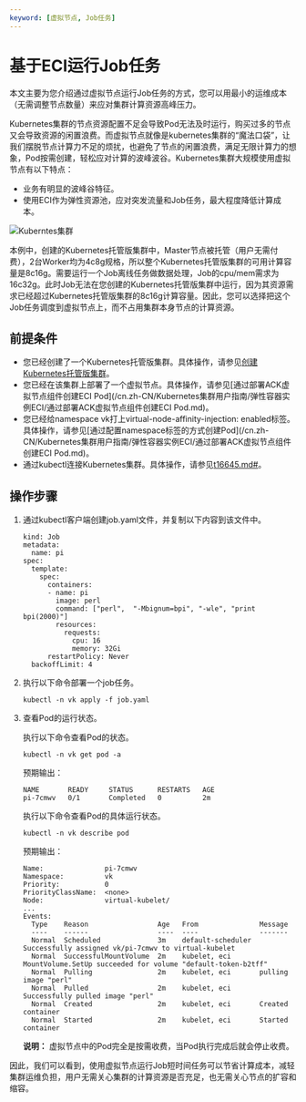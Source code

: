 ```yaml
---
keyword: [虚拟节点, Job任务]
---
```


# 基于ECI运行Job任务

本文主要为您介绍通过虚拟节点运行Job任务的方式，您可以用最小的运维成本（无需调整节点数量）来应对集群计算资源高峰压力。

Kubernetes集群的节点资源配置不足会导致Pod无法及时运行，购买过多的节点又会导致资源的闲置浪费。而虚拟节点就像是kubernetes集群的“魔法口袋”，让我们摆脱节点计算力不足的烦扰，也避免了节点的闲置浪费，满足无限计算力的想象，Pod按需创建，轻松应对计算的波峰波谷。Kubernetes集群大规模使用虚拟节点有以下特点：

-   业务有明显的波峰谷特征。
-   使用ECI作为弹性资源池，应对突发流量和Job任务，最大程度降低计算成本。

![Kuberntes集群](https://static-aliyun-doc.oss-accelerate.aliyuncs.com/assets/img/zh-CN/8438627261/p49860.png)

本例中，创建的Kubernetes托管版集群中，Master节点被托管（用户无需付费），2台Worker均为4c8g规格，所以整个Kubernetes托管版集群的可用计算容量是8c16g。需要运行一个Job离线任务做数据处理，Job的cpu/mem需求为16c32g。此时Job无法在您创建的Kubernetes托管版集群中运行，因为其资源需求已经超过Kubernetes托管版集群的8c16g计算容量。因此，您可以选择把这个Job任务调度到虚拟节点上，而不占用集群本身节点的计算资源。

## 前提条件

-   您已经创建了一个Kubernetes托管版集群。具体操作，请参见[创建Kubernetes托管版集群](/cn.zh-CN/Kubernetes集群用户指南/集群/创建集群/创建Kubernetes托管版集群.md)。
-   您已经在该集群上部署了一个虚拟节点。具体操作，请参见[通过部署ACK虚拟节点组件创建ECI Pod](/cn.zh-CN/Kubernetes集群用户指南/弹性容器实例ECI/通过部署ACK虚拟节点组件创建ECI Pod.md)。
-   您已经给namespace vk打上virtual-node-affinity-injection: enabled标签。具体操作，请参见[通过配置namespace标签的方式创建Pod](/cn.zh-CN/Kubernetes集群用户指南/弹性容器实例ECI/通过部署ACK虚拟节点组件创建ECI Pod.md)。
-   通过kubectl连接Kubernetes集群。具体操作，请参见[t16645.md\#](/cn.zh-CN/Kubernetes集群用户指南/集群/连接集群/通过kubectl管理Kubernetes集群.md)。

## 操作步骤

1.  通过kubectl客户端创建job.yaml文件，并复制以下内容到该文件中。

    ```
    kind: Job
    metadata:
      name: pi
    spec:
      template:
        spec:
          containers:
          - name: pi
            image: perl
            command: ["perl",  "-Mbignum=bpi", "-wle", "print bpi(2000)"]
            resources:
              requests:
                cpu: 16
                memory: 32Gi
          restartPolicy: Never
      backoffLimit: 4
    ```

2.  执行以下命令部署一个job任务。

    ```
    kubectl -n vk apply -f job.yaml
    ```

3.  查看Pod的运行状态。

    执行以下命令查看Pod的状态。

    ```
    kubectl -n vk get pod -a
    ```

    预期输出：

    ```
    NAME       READY     STATUS      RESTARTS   AGE
    pi-7cmwv   0/1       Completed   0          2m
    ```

    执行以下命令查看Pod的具体运行状态。

    ```
    kubectl -n vk describe pod
    ```

    预期输出：

    ```
    Name:               pi-7cmwv
    Namespace:          vk
    Priority:           0
    PriorityClassName:  <none>
    Node:               virtual-kubelet/
    ...
    Events:
      Type    Reason                 Age   From               Message
      ----    ------                 ----  ----               -------
      Normal  Scheduled              3m    default-scheduler  Successfully assigned vk/pi-7cmwv to virtual-kubelet
      Normal  SuccessfulMountVolume  2m    kubelet, eci       MountVolume.SetUp succeeded for volume "default-token-b2tff"
      Normal  Pulling                2m    kubelet, eci       pulling image "perl"
      Normal  Pulled                 2m    kubelet, eci       Successfully pulled image "perl"
      Normal  Created                2m    kubelet, eci       Created container
      Normal  Started                2m    kubelet, eci       Started container
    ```

    **说明：** 虚拟节点中的Pod完全是按需收费，当Pod执行完成后就会停止收费。


因此，我们可以看到，使用虚拟节点运行Job短时间任务可以节省计算成本，减轻集群运维负担，用户无需关心集群的计算资源是否充足，也无需关心节点的扩容和缩容。

